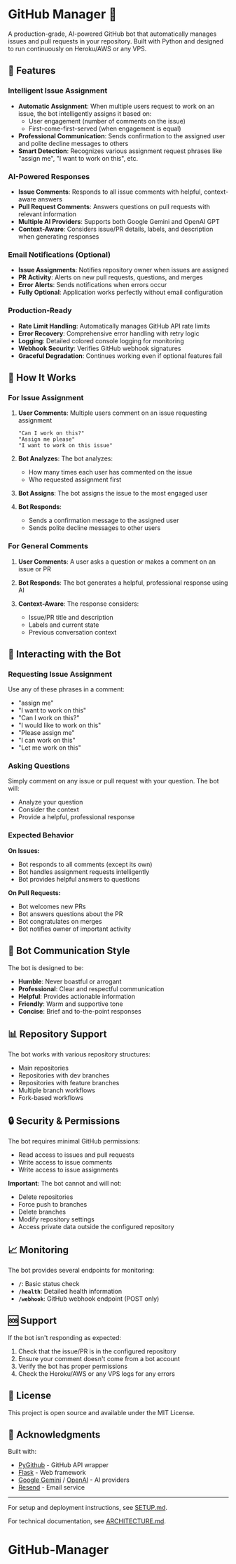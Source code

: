 # GitHub Manager 🤖

A production-grade, AI-powered GitHub bot that automatically manages issues and pull requests in your repository. Built with Python and designed to run continuously on Heroku/AWS or any VPS.

## 🌟 Features

### Intelligent Issue Assignment
- **Automatic Assignment**: When multiple users request to work on an issue, the bot intelligently assigns it based on:
  - User engagement (number of comments on the issue)
  - First-come-first-served (when engagement is equal)
- **Professional Communication**: Sends confirmation to the assigned user and polite decline messages to others
- **Smart Detection**: Recognizes various assignment request phrases like "assign me", "I want to work on this", etc.

### AI-Powered Responses
- **Issue Comments**: Responds to all issue comments with helpful, context-aware answers
- **Pull Request Comments**: Answers questions on pull requests with relevant information
- **Multiple AI Providers**: Supports both Google Gemini and OpenAI GPT
- **Context-Aware**: Considers issue/PR details, labels, and description when generating responses

### Email Notifications (Optional)
- **Issue Assignments**: Notifies repository owner when issues are assigned
- **PR Activity**: Alerts on new pull requests, questions, and merges
- **Error Alerts**: Sends notifications when errors occur
- **Fully Optional**: Application works perfectly without email configuration

### Production-Ready
- **Rate Limit Handling**: Automatically manages GitHub API rate limits
- **Error Recovery**: Comprehensive error handling with retry logic
- **Logging**: Detailed colored console logging for monitoring
- **Webhook Security**: Verifies GitHub webhook signatures
- **Graceful Degradation**: Continues working even if optional features fail

## 🎯 How It Works

### For Issue Assignment

1. **User Comments**: Multiple users comment on an issue requesting assignment
   ```
   "Can I work on this?"
   "Assign me please"
   "I want to work on this issue"
   ```

2. **Bot Analyzes**: The bot analyzes:
   - How many times each user has commented on the issue
   - Who requested assignment first

3. **Bot Assigns**: The bot assigns the issue to the most engaged user

4. **Bot Responds**: 
   - Sends a confirmation message to the assigned user
   - Sends polite decline messages to other users

### For General Comments

1. **User Comments**: A user asks a question or makes a comment on an issue or PR

2. **Bot Responds**: The bot generates a helpful, professional response using AI

3. **Context-Aware**: The response considers:
   - Issue/PR title and description
   - Labels and current state
   - Previous conversation context

## 💬 Interacting with the Bot

### Requesting Issue Assignment

Use any of these phrases in a comment:
- "assign me"
- "I want to work on this"
- "Can I work on this?"
- "I would like to work on this"
- "Please assign me"
- "I can work on this"
- "Let me work on this"

### Asking Questions

Simply comment on any issue or pull request with your question. The bot will:
- Analyze your question
- Consider the context
- Provide a helpful, professional response

### Expected Behavior

**On Issues:**
- Bot responds to all comments (except its own)
- Bot handles assignment requests intelligently
- Bot provides helpful answers to questions

**On Pull Requests:**
- Bot welcomes new PRs
- Bot answers questions about the PR
- Bot congratulates on merges
- Bot notifies owner of important activity

## 🤝 Bot Communication Style

The bot is designed to be:
- **Humble**: Never boastful or arrogant
- **Professional**: Clear and respectful communication
- **Helpful**: Provides actionable information
- **Friendly**: Warm and supportive tone
- **Concise**: Brief and to-the-point responses

## 📊 Repository Support

The bot works with various repository structures:
- Main repositories
- Repositories with dev branches
- Repositories with feature branches
- Multiple branch workflows
- Fork-based workflows

## 🔒 Security & Permissions

The bot requires minimal GitHub permissions:
- Read access to issues and pull requests
- Write access to issue comments
- Write access to issue assignments

**Important**: The bot cannot and will not:
- Delete repositories
- Force push to branches
- Delete branches
- Modify repository settings
- Access private data outside the configured repository

## 📈 Monitoring

The bot provides several endpoints for monitoring:

- **`/`**: Basic status check
- **`/health`**: Detailed health information
- **`/webhook`**: GitHub webhook endpoint (POST only)

## 🆘 Support

If the bot isn't responding as expected:

1. Check that the issue/PR is in the configured repository
2. Ensure your comment doesn't come from a bot account
3. Verify the bot has proper permissions
4. Check the Heroku/AWS or any VPS logs for any errors

## 📝 License

This project is open source and available under the MIT License.

## 🙏 Acknowledgments

Built with:
- [PyGithub](https://github.com/PyGithub/PyGithub) - GitHub API wrapper
- [Flask](https://flask.palletsprojects.com/) - Web framework
- [Google Gemini](https://ai.google.dev/) / [OpenAI](https://openai.com/) - AI providers
- [Resend](https://resend.com/) - Email service

---

For setup and deployment instructions, see [SETUP.md](SETUP.md).

For technical documentation, see [ARCHITECTURE.md](ARCHITECTURE.md).

# GitHub-Manager
